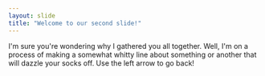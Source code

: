 ```yaml
---
layout: slide
title: "Welcome to our second slide!"
---
```

I'm sure you're wondering why I gathered you all together. Well, I'm on a process of making a somewhat whitty line about something or another that will dazzle your socks off.
Use the left arrow to go back!
